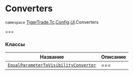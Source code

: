 
# Converters

`namespace` [TigerTrade.Tc](../../../TigerTrade.Tc.md).[Config](../../../TigerTrade.Tc/Config.md).[UI](../../../TigerTrade.Tc/Config/UI.md).Converters

===


### Классы
| Название | Описание |
| --- | --- |
| [`EqualParameterToVisibilityConverter`](./Converters/EqualParameterToVisibilityConverter.cs.md) | *===* |
